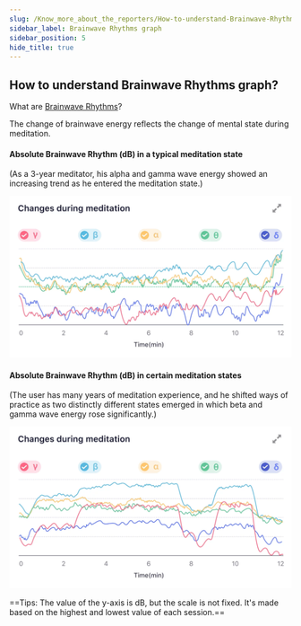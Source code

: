 ```yaml
---
slug: /Know_more_about_the_reporters/How-to-understand-Brainwave-Rhythms-graph
sidebar_label: Brainwave Rhythms graph
sidebar_position: 5
hide_title: true
---
```


## How to understand Brainwave Rhythms graph?

What are [Brainwave Rhythms](/Glossary/What-is-Brainwave-Rhythms)?

The change of brainwave energy reflects the change of mental state during meditation.

#### Absolute Brainwave Rhythm (dB) in a typical meditation state
(As a 3-year meditator, his alpha and gamma wave energy showed an increasing trend as he entered the meditation state.)

![Changes during Meditation](ImagesK/dB1.jpg)

#### Absolute Brainwave Rhythm (dB) in certain meditation states
(The user has many years of meditation experience, and he shifted ways of practice as two distinctly different states emerged in which beta and gamma wave energy rose significantly.)

![Changes during Meditation](ImagesK/dB2.jpg)

==Tips: The value of the y-axis is dB, but the scale is not fixed. It's made based on the highest and lowest value of each session.==

